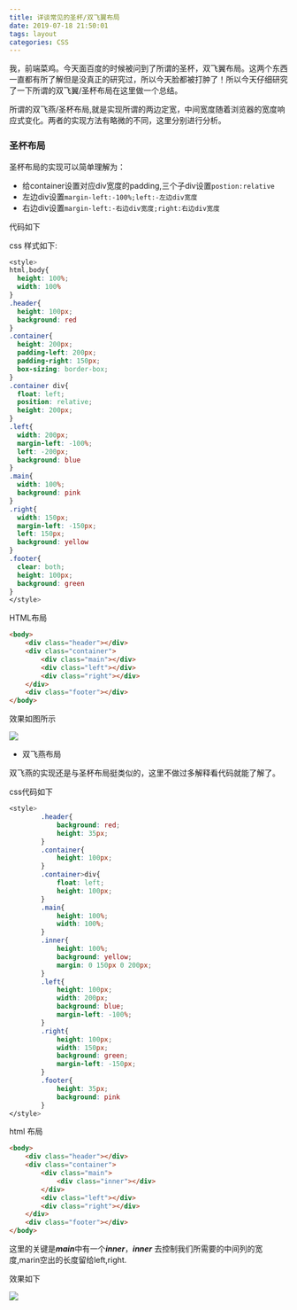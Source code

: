 ```yaml
---
title: 详谈常见的圣杯/双飞翼布局
date: 2019-07-18 21:50:01
tags: layout
categories: CSS
---
```


我，前端菜鸡。今天面百度的时候被问到了所谓的圣杯，双飞翼布局。这两个东西一直都有所了解但是没真正的研究过，所以今天脸都被打肿了！所以今天仔细研究了一下所谓的双飞翼/圣杯布局在这里做一个总结。

<!-- more -->

所谓的双飞燕/圣杯布局,就是实现所谓的两边定宽，中间宽度随着浏览器的宽度响应式变化。两者的实现方法有略微的不同，这里分别进行分析。

### 圣杯布局

圣杯布局的实现可以简单理解为：

* 给container设置对应div宽度的padding,三个子div设置`postion:relative`
* 左边div设置`margin-left:-100%;left:-左边div宽度`
* 右边div设置`margin-left:-右边div宽度;right:右边div宽度`

代码如下

css 样式如下:

```css
<style>
html,body{
  height: 100%;
  width: 100%
}
.header{
  height: 100px;
  background: red
}
.container{
  height: 200px;
  padding-left: 200px;
  padding-right: 150px;
  box-sizing: border-box;
}
.container div{
  float: left;
  position: relative;
  height: 200px;
}
.left{
  width: 200px;
  margin-left: -100%;
  left: -200px;
  background: blue
}
.main{
  width: 100%;
  background: pink
}
.right{
  width: 150px;
  margin-left: -150px;
  left: 150px;
  background: yellow
}
.footer{
  clear: both;
  height: 100px;
  background: green
}
</style>
```

HTML布局

```html
<body>
    <div class="header"></div>
    <div class="container">
        <div class="main"></div>
        <div class="left"></div>
        <div class="right"></div>
    </div>
    <div class="footer"></div>
</body>
```

效果如图所示

![](http://cdn.zheyao.top/holyGrail.png)



* 双飞燕布局

双飞燕的实现还是与圣杯布局挺类似的，这里不做过多解释看代码就能了解了。

css代码如下

```css
<style>
        .header{
            background: red;
            height: 35px;
        }
        .container{
            height: 100px;
        }
        .container>div{
            float: left;
            height: 100px;
        }
        .main{
            height: 100%;
            width: 100%;
        }
        .inner{
            height: 100%;
            background: yellow;
            margin: 0 150px 0 200px;
        }
        .left{
            height: 100px;
            width: 200px;
            background: blue;
            margin-left: -100%;
        }
        .right{
            height: 100px;
            width: 150px;
            background: green;
            margin-left: -150px;
        }
        .footer{
            height: 35px;
            background: pink
        }
</style>
```

html 布局

```html
<body>
    <div class="header"></div>
    <div class="container">
        <div class="main">
            <div class="inner"></div>
        </div>
        <div class="left"></div>
        <div class="right"></div>
    </div>
    <div class="footer"></div>
</body>
```

这里的关键是***main***中有一个***inner***，***inner*** 去控制我们所需要的中间列的宽度,marin空出的长度留给left,right.

效果如下

![](http://cdn.zheyao.top/fly.png)

